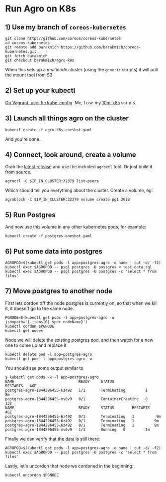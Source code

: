 # Run Agro on K8s

## 1) Use my branch of `coreos-kubernetes`

```
git clone http://github.com/coreos/coreos-kubernetes
cd coreos-kubernetes
git remote add barakmich https://github.com/barakmich/coreos-kubernetes.git
git fetch barakmich
git checkout barakmich/agro-k8s
```

When this sets up a *multinode* cluster (using the `generic` scripts) it will pull the mount tool from S3

## 2) Set up your kubectl

[On Vagrant, use the kube-config](https://coreos.com/kubernetes/docs/latest/kubernetes-on-vagrant.html). Me, I use my [10m-k8s](https://github.com/barakmich/10m-k8s) scripts.

## 3) Launch all things agro on the cluster

```
kubectl create -f agro-k8s-oneshot.yaml
```

And you're done.

## 4) Connect, look around, create a volume

Grab the [latest release](https://github.com/coreos/agro/releases) and use the included `agroctl` tool. Or just build it from source.

```
agroctl -C $IP_IN_CLUSTER:32379 list-peers
```

Which should tell you everything about the cluster. Create a volume, eg:

```
agroblock -C $IP_IN_CLUSTER:32379 volume create pg1 2GiB
```

## 5) Run Postgres

And now use this volume in any other kubernetes pods, for example:

```
kubectl create -f postgres-oneshot.yaml
```

## 6) Put some data into postgres

```
AGROPOD=$(kubectl get pods -l app=postgres-agro -o name | cut -d/ -f2)
kubectl exec $AGROPOD -- psql postgres -U postgres < test-data.sql
kubectl exec $AGROPOD -- psql postgres -U postgres -c 'select * from films'
```

## 7) Move postgres to another node

First lets cordon off the node postgres is currently on, so that when we kill
it, it doesn't go to the same node.
```
PGNODE=$(kubectl get pods -l app=postgres-agro -o jsonpath='{.items[0].spec.nodeName}')
kubectl cordon $PGNODE
kubectl get nodes
```

Node we will delete the existing postgres pod, and then watch for a new one
to come up and replace it
```
kubectl delete pod -l app=postgres-agro
kubectl get pod -l app=postgres-agro -w
```

You should see some output similar to
```
$ kubectl get pods -w -l app=postgres-agro
NAME                             READY     STATUS              RESTARTS   AGE
postgres-agro-1844296455-6z492   1/1       Terminating         1          8m
postgres-agro-1844296455-mv6v9   0/1       ContainerCreating   0          13s
NAME                             READY     STATUS        RESTARTS   AGE
postgres-agro-1844296455-6z492   0/1       Terminating   1          9m
postgres-agro-1844296455-6z492   0/1       Terminating   1         9m
postgres-agro-1844296455-6z492   0/1       Terminating   1         9m
postgres-agro-1844296455-mv6v9   1/1       Running   0         1m
```

Finally we can verify that the data is still there:

```
AGROPOD=$(kubectl get pods -l app=postgres-agro -o name | cut -d/ -f2)
kubectl exec $AGROPOD -- psql postgres -U postgres -c 'select * from films'
```

Lastly, let's uncordon that node we cordoned in the beginning:

```
kubectl uncordon $PGNODE
```

